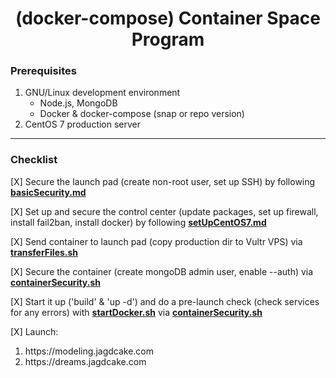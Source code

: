 # <h1 align="center"><span>(docker-compose) </span>Container Space Program</h1>

### Prerequisites

1. GNU/Linux development environment
    + Node.js, MongoDB
    + Docker & docker-compose (snap or repo version)
3. CentOS 7 production server
---
### Checklist

<p>[X]<span> Secure the launch pad (create non-root user, set up SSH) by following <strong><a href="./basicSecurity.md">basicSecurity.md</a></strong></span></p>

<p>[X]<span> Set up and secure the control center (update packages, set up firewall, install fail2ban, install docker) by following <strong><a href="./setUpCentOS7.md">setUpCentOS7.md</a></strong></span></p>

<p>[X]<span> Send container to launch pad (copy production dir to Vultr VPS) via <strong><a href="./transferFiles.sh">transferFiles.sh</a></strong></span></p>

<p>[X]<span> Secure the container (create mongoDB admin user, enable --auth) via <strong><a href="./containerSecurity.sh">containerSecurity.sh</a></strong></span></p>

<p>[X]<span> Start it up ('build' & 'up -d') and do a pre-launch check (check services for any errors) with <strong><a href="./startDocker.sh">startDocker.sh</a></strong> via <strong><a href="./containerSecurity.sh">containerSecurity.sh</a></strong></span></p>

<p>[X]<span> Launch:</span></p>
    <ol>
    <li>https://modeling.jagdcake.com</li>
    <li>https://dreams.jagdcake.com</li>
    </ol>



